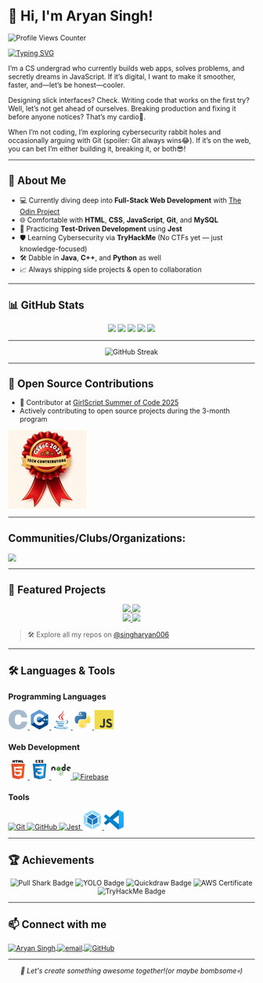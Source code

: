 # 👋 Hi, I'm Aryan Singh!
<img src="https://komarev.com/ghpvc/?username=singharyan006&color=blue&style=for-the-badge" alt="Profile Views Counter">

[![Typing SVG](https://readme-typing-svg.herokuapp.com?font=Montserrat&color=%2336BCF7&vCenter=true&lines=Web+Dev+%26+CS+Enthusiast;Building+cool+stuff+with+code;Always+curious%2C+always+creating)](https://git.io/typing-svg)

I’m a CS undergrad who currently builds web apps, solves problems, and secretly dreams in JavaScript. If it’s digital, I want to make it smoother, faster, and—let’s be honest—cooler.

Designing slick interfaces? Check. Writing code that works on the first try? Well, let’s not get ahead of ourselves. Breaking production and fixing it before anyone notices? That’s my cardio🤧.

When I’m not coding, I’m exploring cybersecurity rabbit holes and occasionally arguing with Git (spoiler: Git always wins😂). If it’s on the web, you can bet I’m either building it, breaking it, or both😎!

---

## 🧠 About Me

- 💻 Currently diving deep into **Full-Stack Web Development** with [The Odin Project](https://www.theodinproject.com/)
- 🌐 Comfortable with **HTML**, **CSS**, **JavaScript**, **Git**, and **MySQL**
- 🧪 Practicing **Test-Driven Development** using **Jest**
- 🛡️ Learning Cybersecurity via **TryHackMe** (No CTFs yet — just knowledge-focused)
- 🛠️ Dabble in **Java**, **C++**, and **Python** as well
- 📈 Always shipping side projects & open to collaboration

---

## 📊 GitHub Stats

<div align="center">
  <img height="180em" src="https://github-profile-summary-cards.vercel.app/api/cards/profile-details?username=singharyan006&theme=tokyonight&hide_border=true" />
  <img height="180em" src="https://github-profile-summary-cards.vercel.app/api/cards/repos-per-language?username=singharyan006&theme=tokyonight&hide_border=true" />
  <img height="180em" src="https://github-profile-summary-cards.vercel.app/api/cards/most-commit-language?username=singharyan006&theme=tokyonight&hide_border=true" />
  <img height="180em" src="https://github-profile-summary-cards.vercel.app/api/cards/stats?username=singharyan006&theme=tokyonight&hide_border=true"/>
  <img height="180em" src="https://github-profile-summary-cards.vercel.app/api/cards/productive-time?username=singharyan006&theme=tokyonight&hide_border=true" />
</div>

--- 

<div align="center">
  <img src="https://github-readme-streak-stats.herokuapp.com/?user=singharyan006&theme=tokyonight&hide_border=true" alt="GitHub Streak" />
</div>

---

## 🌟 Open Source Contributions

- 🚀 Contributor at [GirlScript Summer of Code 2025](https://gssoc.girlscript.tech/)
- Actively contributing to open source projects during the 3-month program
<p>
  <img src="assets/Contributor_badge.jpg" alt="GSSoC '25 Badge" width="160" height="160">
</p>

--- 

## Communities/Clubs/Organizations: 

<a href="https://srm.edu.in" target="blank" alt="SRM_University">
  <img src="https://img.shields.io/badge/Tech%20Member-Alexa%20Developers%20SRM-blue?style=for-the-badge" align="center">
</a>  

---

## 🚀 Featured Projects

<div align="center">
  <a href="https://github.com/singharyan006/cv-forge">
    <img src="https://github-readme-stats.vercel.app/api/pin/?username=singharyan006&repo=cv-forge&theme=tokyonight" />
  </a>
  <a href="https://github.com/singharyan006/tic-tac-toe">
    <img src="https://github-readme-stats.vercel.app/api/pin/?username=singharyan006&repo=tic-tac-toe&theme=tokyonight" />
  </a>
</div>
<div align="center">
  <a href="https://github.com/singharyan006/skywatch">
    <img src="https://github-readme-stats.vercel.app/api/pin/?username=singharyan006&repo=skywatch&theme=tokyonight" />
  </a>
  <a href="https://github.com/singharyan006/tdd-js-utils">
    <img src="https://github-readme-stats.vercel.app/api/pin/?username=singharyan006&repo=tdd-js-utils&theme=tokyonight" />
  </a>
</div>

> 🛠 Explore all my repos on [@singharyan006](https://github.com/singharyan006)

---

## 🛠️ Languages & Tools

### Programming Languages
<p align="left">
  <a href="https://www.cprogramming.com/" target="_blank">
    <img src="https://raw.githubusercontent.com/devicons/devicon/master/icons/c/c-original.svg" alt="C Programming" width="40" height="40"/>
  </a>
  <a href="https://isocpp.org/" target="_blank">
    <img src="https://raw.githubusercontent.com/devicons/devicon/master/icons/cplusplus/cplusplus-original.svg" alt="C++ Programming" width="40" height="40"/>
  </a>
  <a href="https://www.java.com" target="_blank">
    <img src="https://raw.githubusercontent.com/devicons/devicon/master/icons/java/java-original.svg" alt="Java" width="40" height="40"/>
  </a>
  <a href="https://www.python.org" target="_blank">
    <img src="https://raw.githubusercontent.com/devicons/devicon/master/icons/python/python-original.svg" alt="Python" width="40" height="40"/>
  </a>
  <a href="https://developer.mozilla.org/en-US/docs/Web/JavaScript" target="_blank">
    <img src="https://raw.githubusercontent.com/devicons/devicon/master/icons/javascript/javascript-original.svg" alt="JavaScript" width="40" height="40"/>
  </a>
</p>

### Web Development
<p align="left">
  <a href="https://www.w3.org/html/" target="_blank">
    <img src="https://raw.githubusercontent.com/devicons/devicon/master/icons/html5/html5-original-wordmark.svg" alt="HTML5" width="40" height="40"/>
  </a>
  <a href="https://www.w3schools.com/css/" target="_blank">
    <img src="https://raw.githubusercontent.com/devicons/devicon/master/icons/css3/css3-original-wordmark.svg" alt="CSS3" width="40" height="40"/>
  </a>
  <a href="https://nodejs.org" target="_blank">
    <img src="https://raw.githubusercontent.com/devicons/devicon/master/icons/nodejs/nodejs-original-wordmark.svg" alt="Node.js" width="40" height="40"/>
  </a>
  <a href="https://firebase.google.com/" target="_blank">
    <img src="https://www.vectorlogo.zone/logos/firebase/firebase-icon.svg" alt="Firebase" width="40" height="40"/>
  </a>
</p>

### Tools
<p align="left">
  <a href="https://git-scm.com/" target="_blank">
    <img src="https://www.vectorlogo.zone/logos/git-scm/git-scm-icon.svg" alt="Git" width="40" height="40"/>
  </a>
  <a href="https://github.com" target="_blank">
    <img src="https://cdn.jsdelivr.net/gh/devicons/devicon/icons/github/github-original.svg" alt="GitHub" width="40" height="40"/>
  </a>
  <a href="https://jestjs.io" target="_blank">
    <img src="https://www.vectorlogo.zone/logos/jestjsio/jestjsio-icon.svg" alt="Jest" width="40" height="40"/>
  </a>
  <a href="https://webpack.js.org" target="_blank">
    <img src="https://raw.githubusercontent.com/devicons/devicon/master/icons/webpack/webpack-original.svg" alt="Webpack" width="40" height="40"/>
  </a>
  <a href="https://code.visualstudio.com/" target="_blank">
    <img src="https://raw.githubusercontent.com/devicons/devicon/master/icons/vscode/vscode-original.svg" alt="VS Code" width="40" height="40"/>
  </a>
</p>

---

## 🏆 Achievements

<div align="center">
  <img src="https://img.shields.io/badge/Pull%20Shark-×2-blue?style=for-the-badge&logo=github" alt="Pull Shark Badge">
  <img src="https://img.shields.io/badge/YOLO-Achieved-yellow?style=for-the-badge&logo=github" alt="YOLO Badge">
  <img src="https://img.shields.io/badge/Quickdraw-Achieved-green?style=for-the-badge&logo=github" alt="Quickdraw Badge">
  <img src="https://img.shields.io/badge/AWS-Cloud%20Certified-orange?style=for-the-badge&logo=amazon-aws" alt="AWS Certificate">
  <img src="https://img.shields.io/badge/TryHackMe-Hackfinity%20Battle%20Series-red?style=for-the-badge&logo=tryhackme" alt="TryHackMe Badge">
</div>

---

## 📫 Connect with me

<p align="left">
  <a href="https://www.linkedin.com/in/aryansingh006" target="blank">
    <img align="center" src="https://raw.githubusercontent.com/rahuldkjain/github-profile-readme-generator/master/src/images/icons/Social/linked-in-alt.svg" alt="Aryan Singh" height="30" width="40"/>
  </a>
  <a href="mailto:aryanraisingh2006@gmail.com" rel="noopener" target="_blank">
    <img align="center" src="https://upload.wikimedia.org/wikipedia/commons/7/7e/Gmail_icon_%282020%29.svg" alt="email" height="30" width="40"/>
  </a>
  <a href="https://github.com/singharyan006" target="blank">
    <img align="center" src="https://raw.githubusercontent.com/rahuldkjain/github-profile-readme-generator/master/src/images/icons/Social/github.svg" alt="GitHub" height="30" width="40"/>
  </a>
</p>

---


<p align="center">
  <i>🚀 Let's create something awesome together!(or maybe bombsome💀) </i>
</p>
